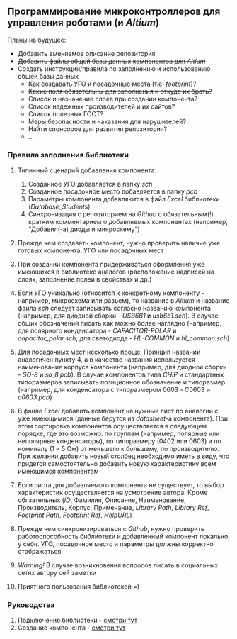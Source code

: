 ## Программирование микроконтроллеров для управления роботами (и _Altium_)

Планы на будущее:
* Добавить вменяемое описание репозитория
* ~~Добавить файлы общей базы данных компонентов для _Altium_~~
* Создать инструкции/правила по заполнению и использованию общей базы данных
    * ~~Как создавать УГО и посадочные места (т.е. _footprint_)?~~
    * ~~Какие поля обязательны для заполнения и откуда их брать?~~
    * Список и назначение слоев при создании компонента?
    * Список надежных производителей и их сайтов?
    * Список полезных ГОСТ?
    * Меры безопасности и наказания для нарушителей?
    * Найти спонсоров для развития репозитория?
    * ...

### Правила заполнения библиотеки

1. Типичный сценарий добавления компонента:
    1. Созданное УГО добавляется в папку _sch_
    2. Созданное посадочное место добавляется в папку _pcb_
    3. Параметры компонента добавляются в файл _Excel_ библиотеки (_Database_Students_)
    4. Синхронизация с репозиторием на _Github_ с обязательным(!) кратким комментарием о добавляемых компонентах (например, "Добавил(-а) диоды и микросхему")
    
2. Прежде чем создавать компонент, нужно проверить наличие уже готовых компонента, УГО или посадочных мест

3. При создании компонента придерживаться оформления уже имеющихся в библиотеке аналогов (расположение надписей на слоях, заполнение полей в свойствах и др.)

4. Если УГО уникально (относится к конкретному компоненту - например, микросхема или разъем), то название в _Altium_ и название файла _sch_ следует записывать согласно названию компонента (например, для диодной сборки - _USB6B1_ и _usb6b1.sch_). В случае общих обозначений писать как можно более наглядно (например, для полярного конденсатора - _CAPACITOR-POLAR_ и _capacitor_polar.sch_; для светодиода - _HL-COMMON_ и _hl_common.sch_)

5. Для посадочных мест несколько проще. Принцип названий аналогичен пункту 4, а в качестве названия используется наименование корпуса компонента (например, для диодной сборки - _SO-8_ и _so_8.pcb_). В случае компонентов типа _CHIP_ и стандартных типоразмеров записывать позиционное обозначение и типоразмер (например, для конденсатора с типоразмером 0603 - C0603 и _c0603.pcb_)

6. В файле _Excel_ добавить компонент на нужный лист по аналогии с уже имеющимися (данные берутся из _datasheet_-а компонента). При этом сортировка компонентов осуществляется в следующем порядке, где это возможно: по группам (например, полярные или неполярные конденсаторы), по типоразмеру (0402 или 0603) и по номиналу (1 и 5 Ом) от меньшего к большему, по производителю. При желании добавить новый столбец необходимо иметь в виду, что придется самостоятельно добавить новую характеристику всем имеющимся компонентам

7. Если листа для добавляемого компонента не существует, то выбор характеристик осуществляется на усмотрение автора. Кроме обязательных (_ID_, Фамилия, Описание, Наименование, Производитель, Корпус, Примечание, _Library Path_, _Library Ref_, _Footprint Path_, _Footprint Ref_, _HelpURL_)

8. Прежде чем синхронизироваться с _Github_, нужно проверить работоспособность библиотеки и добавленный компонент локально, у себя. УГО, посадочное место и параметры должны корректно отображаться

9. _Warning!_ В случае возникновения вопросов писать в социальных сетях автору сей заметки

10. Приятного пользования библиотекой =)

### Руководства

1. Подключение библиотеки - [смотри тут](add_library.md)
2. Создание компонента - [смотри тут](create_component.md)
